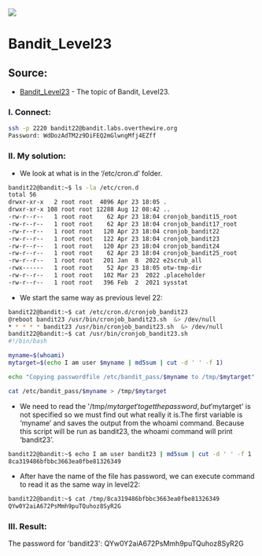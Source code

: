 # ![](https://overthewire.org/img/domokitten.png)

# Bandit_Level23

## Source:
- [Bandit_Level23] - The topic of Bandit, Level23.
###
### I. Connect:
```sh
ssh -p 2220 bandit22@bandit.labs.overthewire.org
Password: WdDozAdTM2z9DiFEQ2mGlwngMfj4EZff
```
### II. My solution:
-  We look at what is in the ‘/etc/cron.d’ folder.
```sh
bandit22@bandit:~$ ls -la /etc/cron.d
total 56
drwxr-xr-x   2 root root  4096 Apr 23 18:05 .
drwxr-xr-x 108 root root 12288 Aug 12 08:42 ..
-rw-r--r--   1 root root    62 Apr 23 18:04 cronjob_bandit15_root
-rw-r--r--   1 root root    62 Apr 23 18:04 cronjob_bandit17_root
-rw-r--r--   1 root root   120 Apr 23 18:04 cronjob_bandit22
-rw-r--r--   1 root root   122 Apr 23 18:04 cronjob_bandit23
-rw-r--r--   1 root root   120 Apr 23 18:04 cronjob_bandit24
-rw-r--r--   1 root root    62 Apr 23 18:04 cronjob_bandit25_root
-rw-r--r--   1 root root   201 Jan  8  2022 e2scrub_all
-rwx------   1 root root    52 Apr 23 18:05 otw-tmp-dir
-rw-r--r--   1 root root   102 Mar 23  2022 .placeholder
-rw-r--r--   1 root root   396 Feb  2  2021 sysstat
```
- We start the same way as previous level 22:
```sh
bandit22@bandit:~$ cat /etc/cron.d/cronjob_bandit23
@reboot bandit23 /usr/bin/cronjob_bandit23.sh  &> /dev/null
* * * * * bandit23 /usr/bin/cronjob_bandit23.sh  &> /dev/null
bandit22@bandit:~$ cat /usr/bin/cronjob_bandit23.sh
#!/bin/bash

myname=$(whoami)
mytarget=$(echo I am user $myname | md5sum | cut -d ' ' -f 1)

echo "Copying passwordfile /etc/bandit_pass/$myname to /tmp/$mytarget"

cat /etc/bandit_pass/$myname > /tmp/$mytarget
```
- We need to read the '/tmp/$mytarget' to get the password, but '$mytarget' is not specified so we must find out what really it is.The first variable is ‘myname’ and saves the output from the whoami command. Because this script will be run as bandit23, the whoami command will print ‘bandit23’.
```sh
bandit22@bandit:~$ echo I am user bandit23 | md5sum | cut -d ' ' -f 1 
8ca319486bfbbc3663ea0fbe81326349
```
- After have the name of the file has password, we can execute command to read it as the same way in level22:
```sh
bandit22@bandit:~$ cat /tmp/8ca319486bfbbc3663ea0fbe81326349
QYw0Y2aiA672PsMmh9puTQuhoz8SyR2G
```

### III. Result:
The password for 'bandit23': QYw0Y2aiA672PsMmh9puTQuhoz8SyR2G

[Bandit_Level23]: <https://overthewire.org/wargames/bandit/bandit23.html>
